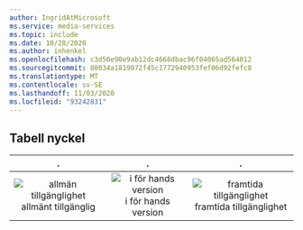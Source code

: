 ```yaml
---
author: IngridAtMicrosoft
ms.service: media-services
ms.topic: include
ms.date: 10/28/2020
ms.author: inhenkel
ms.openlocfilehash: c3d50e90e9ab12dc4668dbac96f04065ad564012
ms.sourcegitcommit: 80034a1819072f45c1772940953fef06d92fefc8
ms.translationtype: MT
ms.contentlocale: sv-SE
ms.lasthandoff: 11/03/2020
ms.locfileid: "93242831"
---
```

<!--Feature availability symbol key-->

## <a name="table-key"></a>Tabell nyckel
| . | . | . |
| :---: | :---: | :---: |
| ![allmän tillgänglighet](../media/azure-clouds-regions/ga.svg) allmänt tillgänglig | ![i för hands version](../media/azure-clouds-regions/preview.svg) i för hands version | ![framtida tillgänglighet](../media/azure-clouds-regions/planned-active.svg) framtida tillgänglighet |